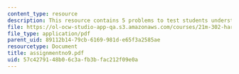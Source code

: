 ```yaml
---
content_type: resource
description: This resource contains 5 problems to test students understanding.
file: https://ol-ocw-studio-app-qa.s3.amazonaws.com/courses/21m-302-harmony-and-counterpoint-ii-spring-2005/57c4279148b06c3afb3bfac212f09e0a_assignmentno9.pdf
file_type: application/pdf
parent_uid: 89112b14-79cb-6169-981d-e65f3a2585ae
resourcetype: Document
title: assignmentno9.pdf
uid: 57c42791-48b0-6c3a-fb3b-fac212f09e0a
---
```

